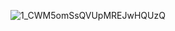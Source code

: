 ![1_CWM5omSsQVUpMREJwHQUzQ](https://github.com/user-attachments/assets/8463e27c-1b93-4f70-a401-6eaf6cf455d5)
